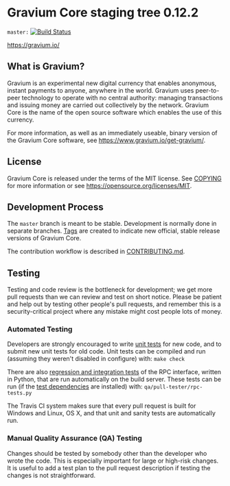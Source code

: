 Gravium Core staging tree 0.12.2
===============================

`master:` [![Build Status](https://travis-ci.org/Gravium/gravium.svg?branch=master)](https://travis-ci.org/Gravium/gravium)

https://gravium.io/

What is Gravium?
----------------

Gravium is an experimental new digital currency that enables anonymous, instant
payments to anyone, anywhere in the world. Gravium uses peer-to-peer technology
to operate with no central authority: managing transactions and issuing money
are carried out collectively by the network. Gravium Core is the name of the open
source software which enables the use of this currency.

For more information, as well as an immediately useable, binary version of
the Gravium Core software, see https://www.gravium.io/get-gravium/.


License
-------

Gravium Core is released under the terms of the MIT license. See [COPYING](COPYING) for more
information or see https://opensource.org/licenses/MIT.

Development Process
-------------------

The `master` branch is meant to be stable. Development is normally done in separate branches.
[Tags](https://github.com/gravium/gravium/tags) are created to indicate new official,
stable release versions of Gravium Core.

The contribution workflow is described in [CONTRIBUTING.md](CONTRIBUTING.md).

Testing
-------

Testing and code review is the bottleneck for development; we get more pull
requests than we can review and test on short notice. Please be patient and help out by testing
other people's pull requests, and remember this is a security-critical project where any mistake might cost people
lots of money.

### Automated Testing

Developers are strongly encouraged to write [unit tests](/doc/unit-tests.md) for new code, and to
submit new unit tests for old code. Unit tests can be compiled and run
(assuming they weren't disabled in configure) with: `make check`

There are also [regression and integration tests](/qa) of the RPC interface, written
in Python, that are run automatically on the build server.
These tests can be run (if the [test dependencies](/qa) are installed) with: `qa/pull-tester/rpc-tests.py`

The Travis CI system makes sure that every pull request is built for Windows
and Linux, OS X, and that unit and sanity tests are automatically run.

### Manual Quality Assurance (QA) Testing

Changes should be tested by somebody other than the developer who wrote the
code. This is especially important for large or high-risk changes. It is useful
to add a test plan to the pull request description if testing the changes is
not straightforward.
